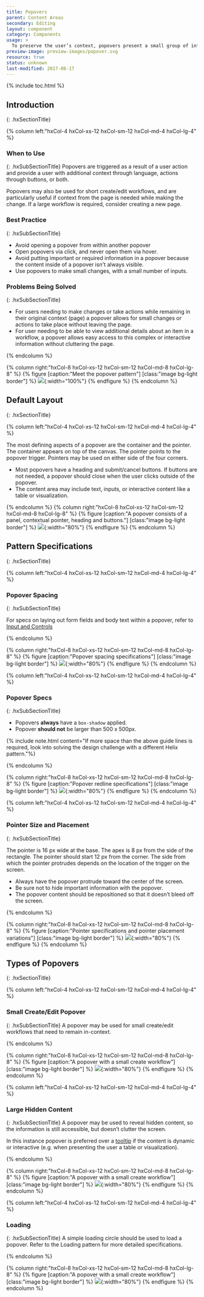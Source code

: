 ```yaml
---
title: Popovers
parent: Content Areas
secondary: Editing
layout: component
category: Components
usage: >
  To preserve the user’s context, popovers present a small group of information or inputs that is presented in a panel that is overlayed on top of the original page, preserving the user’s context.
preview-image: preview-images/popover.svg
resource: true
status: unknown
last-modified: 2017-08-17
---
```


{% include toc.html %}

## Introduction
{: .hxSectionTitle}
<div class="hxRow">

{% column left:"hxCol-4 hxCol-xs-12 hxCol-sm-12 hxCol-md-4 hxCol-lg-4" %}

### When to Use
{: .hxSubSectionTitle}
Popovers are triggered as a result of a user action and provide a user with additional context through language, actions through buttons, or both. 

Popovers may also be used for short create/edit workflows, and are particularly useful if context from the page is needed while making the change. If a large workflow is required, consider creating a new page.


### Best Practice
{: .hxSubSectionTitle}

- Avoid opening a popover from within another popover
- Open popovers via click, and never open them via hover.
- Avoid putting important or required information in a popover because the content inside of a popover isn't always visible.
- Use popovers to make small changes, with a small number of inputs.

### Problems Being Solved
{: .hxSubSectionTitle}
- For users needing to make changes or take actions while remaining in their original context (page) a popover allows for small changes or actions to take place without leaving the page.
- For user needing to be able to view additional details about an item in a workflow, a popover allows easy access to this complex or interactive information without cluttering the page.

{% endcolumn %}

{% column right:"hxCol-8 hxCol-xs-12 hxCol-sm-12 hxCol-md-8 hxCol-lg-8" %}
{% figure [caption:"Meet the popover pattern"] [class:"image bg-light border"] %}
![]({{site.url}}/assets/images/components/content-areas/popovers/popover-hero-image.svg){:width="100%"}
{% endfigure %}
{% endcolumn %}

</div>

## Default Layout 
{: .hxSectionTitle}
<div class="hxRow">
{% column left:"hxCol-4 hxCol-xs-12 hxCol-sm-12 hxCol-md-4 hxCol-lg-4" %}

The most defining aspects of a popover are the container and the pointer. The container  appears on top of the canvas. The pointer points to the popover trigger. Pointers may be used on either side of the four corners.

- Most popovers have a heading and submit/cancel buttons. If buttons are not needed, a popover should close when the user clicks outside of the popover.
- The content area may include text, inputs, or interactive content like a table or visualization.

{% endcolumn %}
{% column right:"hxCol-8 hxCol-xs-12 hxCol-sm-12 hxCol-md-8 hxCol-lg-8" %}
{% figure [caption:"A popover consists of a panel, contextual pointer, heading and buttons."] [class:"image bg-light border"] %}
![]({{site.url}}/assets/images/components/content-areas/popovers/popover-default-layout.svg){:width="80%"}
{% endfigure %}
{% endcolumn %}
</div>

## Pattern Specifications 
{: .hxSectionTitle}
<div class="hxRow">
{% column left:"hxCol-4 hxCol-xs-12 hxCol-sm-12 hxCol-md-4 hxCol-lg-4" %}

### Popover Spacing
{: .hxSubSectionTitle}

For specs on laying out form fields and body text within a popover, refer to [Input and Controls]({{site.baseurl}}/components/inputs-and-controls.html)


{% endcolumn %}

{% column right:"hxCol-8 hxCol-xs-12 hxCol-sm-12 hxCol-md-8 hxCol-lg-8" %}
{% figure [caption:"Popover spacing specifications"] [class:"image bg-light border"] %}
![]({{site.url}}/assets/images/components/content-areas/popovers/popover-spacing.svg){:width="80%"}
{% endfigure %}
{% endcolumn %}

</div>

<div class="hxRow">
{% column left:"hxCol-4 hxCol-xs-12 hxCol-sm-12 hxCol-md-4 hxCol-lg-4" %}

### Popover Specs
{: .hxSubSectionTitle}

- Popovers **always** have a `box-shadow` applied.
- Popover **should not** be larger than 500 x 500px. 

{% include note.html content="If more space than the above guide lines is required, look into solving the design challenge with a different Helix pattern."%}


{% endcolumn %}

{% column right:"hxCol-8 hxCol-xs-12 hxCol-sm-12 hxCol-md-8 hxCol-lg-8" %}
{% figure [caption:"Popover redline specifications"] [class:"image bg-light border"] %}
![]({{site.url}}/assets/images/components/content-areas/popovers/popover-specs.svg){:width="80%"}
{% endfigure %}
{% endcolumn %}
</div>

<div class="hxRow">
{% column left:"hxCol-4 hxCol-xs-12 hxCol-sm-12 hxCol-md-4 hxCol-lg-4" %}

### Pointer Size and Placement
{: .hxSubSectionTitle}

The pointer is 16 px wide at the base. The apex is 8 px from the side of the rectangle. The pointer should start 12 px from the corner. The side from which the pointer protrudes depends on the location of the trigger on the screen.

- Always have the popover protrude toward the center of the screen.
- Be sure not to hide important information with the popover.
- The popover content should be repositioned so that it doesn’t bleed off the screen.

{% endcolumn %}

{% column right:"hxCol-8 hxCol-xs-12 hxCol-sm-12 hxCol-md-8 hxCol-lg-8" %}
{% figure [caption:"Pointer specifications and pointer placement variations"] [class:"image bg-light border"] %}
![]({{site.url}}/assets/images/components/content-areas/popovers/popover-pointer-size-placement.svg){:width="80%"}
{% endfigure %}
{% endcolumn %}
</div>

## Types of Popovers
{: .hxSectionTitle}
<div class="hxRow">
{% column left:"hxCol-4 hxCol-xs-12 hxCol-sm-12 hxCol-md-4 hxCol-lg-4" %}

### Small Create/Edit Popover
{: .hxSubSectionTitle}
A popover may be used for small create/edit workflows that need to remain in-context.

{% endcolumn %}

{% column right:"hxCol-8 hxCol-xs-12 hxCol-sm-12 hxCol-md-8 hxCol-lg-8" %}
{% figure [caption:"A popover with a small create workflow"] [class:"image bg-light border"] %}
![]({{site.url}}/assets/images/components/content-areas/popovers/popover-small-create-edit.svg){:width="80%"}
{% endfigure %}
{% endcolumn %}
</div>

<div class="hxRow">
{% column left:"hxCol-4 hxCol-xs-12 hxCol-sm-12 hxCol-md-4 hxCol-lg-4" %}

### Large Hidden Content
{: .hxSubSectionTitle}
A popover may be used to reveal hidden content, so the information is still accessible, but doesn’t clutter the screen.

In this instance popover is preferred over a <a href="{{site.baseurl}}/components/tooltip.html">tooltip</a> if the content is dynamic or interactive (e.g. when presenting the user a table or visualization). 

{% endcolumn %}

{% column right:"hxCol-8 hxCol-xs-12 hxCol-sm-12 hxCol-md-8 hxCol-lg-8" %}
{% figure [caption:"A popover with a small create workflow"] [class:"image bg-light border"] %}
![]({{site.url}}/assets/images/components/content-areas/popovers/popover-large-hidden-content.svg){:width="80%"}
{% endfigure %}
{% endcolumn %}
</div>

<div class="hxRow">
{% column left:"hxCol-4 hxCol-xs-12 hxCol-sm-12 hxCol-md-4 hxCol-lg-4" %}

### Loading
{: .hxSubSectionTitle}
A simple loading circle should be used to load a popover. Refer to the Loading pattern for more detailed specifications.

{% endcolumn %}

{% column right:"hxCol-8 hxCol-xs-12 hxCol-sm-12 hxCol-md-8 hxCol-lg-8" %}
{% figure [caption:"A popover with a small create workflow"] [class:"image bg-light border"] %}
![]({{site.url}}/assets/images/components/content-areas/popovers/popover-loading.svg){:width="80%"}
{% endfigure %}
{% endcolumn %}
</div>
